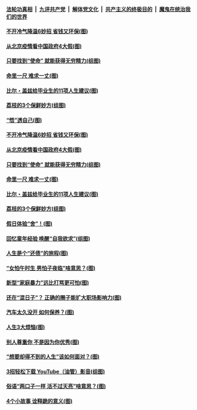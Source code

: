 ####  [法轮功真相](../../../../basic/blob/master/README.md?t=06230404) &nbsp;|&nbsp; [九评共产党](../../../../9ping.md/blob/master/README.md?t=06230404) &nbsp;|&nbsp; [解体党文化](../../../../jtdwh.md/blob/master/README.md?t=06230404)  &nbsp;|&nbsp; [共产主义的终极目的](../../../../gczydzjmd.md/blob/master/README.md?t=06230404) &nbsp;|&nbsp; [魔鬼在统治我们的世界](../../../../mgztzwmdsj.md/blob/master/README.md?t=06230404) 

#### [不开冷气降温6妙招 省钱又环保(图)](../pages/p8/937329.md?t=06230404) 

#### [从北京疫情看中国政府4大假(图)](../pages/p8/937196.md?t=06230404) 

#### [只要找到“使命” 就能获得无穷精力(组图)](../pages/p8/937159.md?t=06230404) 

#### [命里一尺 难求一丈(图)](../pages/p8/936782.md?t=06230404) 

#### [比尔・盖兹给毕业生的11项人生建议(图)](../pages/p8/936231.md?t=06230404) 

#### [荔枝的3个保鲜妙方(组图)](../pages/p8/936950.md?t=06230404) 

#### [“悟”透自己(图)](../pages/p8/936972.md?t=06230404) 

#### [不开冷气降温6妙招 省钱又环保(图)](../pages/p8/937329.md?t=06230404) 

#### [从北京疫情看中国政府4大假(图)](../pages/p8/937196.md?t=06230404) 

#### [只要找到“使命” 就能获得无穷精力(组图)](../pages/p8/937159.md?t=06230404) 

#### [命里一尺 难求一丈(图)](../pages/p8/936782.md?t=06230404) 

#### [比尔・盖兹给毕业生的11项人生建议(图)](../pages/p8/936231.md?t=06230404) 

#### [荔枝的3个保鲜妙方(组图)](../pages/p8/936950.md?t=06230404) 

#### [假日体验“舍”！(图)](../pages/p8/937183.md?t=06230404) 

#### [回忆童年经验 唤醒“自我欲求”(组图)](../pages/p8/937082.md?t=06230404) 

#### [人生是个“还债”的旅程(图)](../pages/p8/936768.md?t=06230404) 

#### [“女怕午时生 男怕子夜临”啥意思？(图)](../pages/p8/937081.md?t=06230404) 

#### [新型“家庭暴力”远比打骂更可怕(图)](../pages/p8/936230.md?t=06230404) 

#### [还在“混日子”？ 正确的圈子能扩大职场影响力(图)](../pages/p8/937049.md?t=06230404) 

#### [汽车太久没开 如何保养？(图)](../pages/p8/937035.md?t=06230404) 

#### [人生3大烦恼(图)](../pages/p8/936959.md?t=06230404) 

#### [别人尊重你 不是因为你优秀(图)](../pages/p8/936253.md?t=06230404) 

#### [“想要却得不到的人生”该如何面对？(图)](../pages/p8/936933.md?t=06230404) 

#### [3招轻松下载 YouTube（油管）影音(组图)](../pages/p8/936922.md?t=06230404) 

#### [俗语“两口子一样 活不过天亮”啥意思？(图)](../pages/p8/936917.md?t=06230404) 

#### [4个小故事 诠释跪的意义(图)](../pages/p8/936353.md?t=06230404) 

